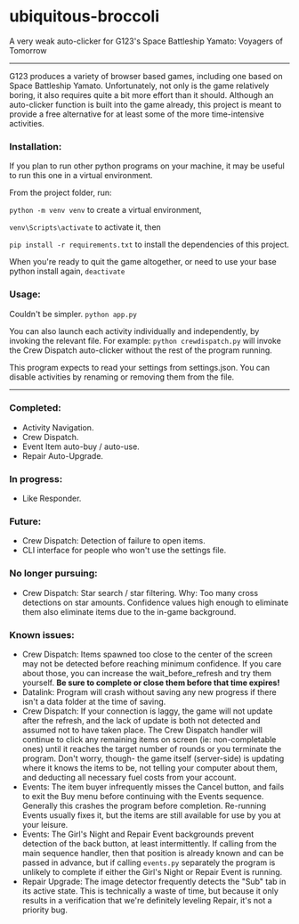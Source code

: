 # ubiquitous-broccoli
A very weak auto-clicker for G123's Space Battleship Yamato: Voyagers of Tomorrow

---

G123 produces a variety of browser based games, including one based on Space Battleship Yamato. Unfortunately, not only is the game relatively boring, it also requires quite a bit more effort than it should. Although an auto-clicker function is built into the game already, this project is meant to provide a free alternative for at least some of the more time-intensive activities.

### Installation:
If you plan to run other python programs on your machine, it may be useful to run this one in a virtual environment.

From the project folder, run:

`python -m venv venv` to create a virtual environment,

`venv\Scripts\activate` to activate it, then

`pip install -r requirements.txt` to install the dependencies of this project.

When you're ready to quit the game altogether, or need to use your base python install again, `deactivate`

### Usage:
Couldn't be simpler. `python app.py`

You can also launch each activity individually and independently, by invoking the relevant file. For example: `python crewdispatch.py` will invoke the Crew Dispatch auto-clicker without the rest of the program running.

This program expects to read your settings from settings.json. You can disable activities by renaming or removing them from the file.

---

### Completed:
- Activity Navigation.
- Crew Dispatch.
- Event Item auto-buy / auto-use.
- Repair Auto-Upgrade.

### In progress:
- Like Responder.

### Future:
- Crew Dispatch: Detection of failure to open items.
- CLI interface for people who won't use the settings file.

### No longer pursuing:
- Crew Dispatch: Star search / star filtering. Why: Too many cross detections on star amounts. Confidence values high enough to eliminate them also eliminate items due to the in-game background.

### Known issues:
- Crew Dispatch: Items spawned too close to the center of the screen may not be detected before reaching minimum confidence. If you care about those, you can increase the wait_before_refresh and try them yourself. **Be sure to complete or close them before that time expires!**
- Datalink: Program will crash without saving any new progress if there isn't a data folder at the time of saving.
- Crew Dispatch: If your connection is laggy, the game will not update after the refresh, and the lack of update is both not detected and assumed not to have taken place. The Crew Dispatch handler will continue to click any remaining items on screen (ie: non-completable ones) until it reaches the target number of rounds or you terminate the program. Don't worry, though- the game itself (server-side) is updating where it knows the items to be, not telling your computer about them, and deducting all necessary fuel costs from your account.
- Events: The item buyer infrequently misses the Cancel button, and fails to exit the Buy menu before continuing with the Events sequence. Generally this crashes the program before completion. Re-running Events usually fixes it, but the items are still available for use by you at your leisure.
- Events: The Girl's Night and Repair Event backgrounds prevent detection of the back button, at least intermittently. If calling from the main sequence handler, then that position is already known and can be passed in advance, but if calling `events.py` separately the program is unlikely to complete if either the Girl's Night or Repair Event is running.
- Repair Upgrade: The image detector frequently detects the "Sub" tab in its active state. This is technically a waste of time, but because it only results in a verification that we're definitely leveling Repair, it's not a priority bug.
